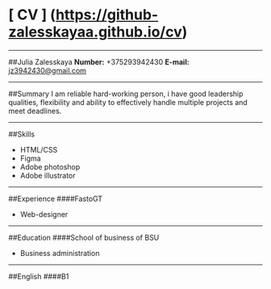 # [ CV ] (https://github-zalesskayaa.github.io/cv)
---
##Julia Zalesskaya
__Number:__ +375293942430
__E-mail:__ jz3942430@gmail.com
***
##Summary
I am reliable hard-working person, i have good leadership qualities, flexibility and ability to effectively handle multiple projects and meet deadlines.
***
##Skills
* HTML/CSS
* Figma
* Adobe photoshop
* Adobe illustrator
***
##Experience
####FastoGT
* Web-designer
***
##Education
####School of business of BSU
* Business administration
***
##English
####B1